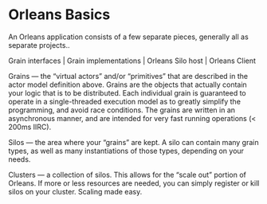 # Orleans Basics

An Orleans application consists of a few separate pieces, generally all as separate projects..

Grain interfaces   |   Grain implementations   |    Orleans Silo host  |  Orleans Client


Grains — the “virtual actors” and/or “primitives” that are described in the actor model definition above. Grains are the objects that actually contain your logic that is to be distributed. Each individual grain is guaranteed to operate in a single-threaded execution model as to greatly simplify the programming, and avoid race conditions. The grains are written in an asynchronous manner, and are intended for very fast running operations (< 200ms IIRC).

Silos — the area where your “grains” are kept. A silo can contain many grain types, as well as many instantiations of those types, depending on your needs.

Clusters — a collection of silos. This allows for the “scale out” portion of Orleans. If more or less resources are needed, you can simply register or kill silos on your cluster. Scaling made easy.
